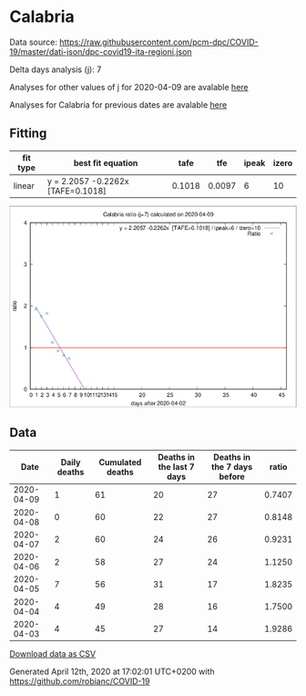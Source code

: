 # Calabria

Data source: https://raw.githubusercontent.com/pcm-dpc/COVID-19/master/dati-json/dpc-covid19-ita-regioni.json

Delta days analysis (j): 7

Analyses for other values of j for 2020-04-09 are avalable [here](../2020-04-09/README.md)

Analyses for Calabria for previous dates are avalable [here](../README.md)

## Fitting 
|fit type|best fit equation|tafe|tfe|ipeak|izero|
|-------|-----|--------|------|---|---|
|linear|y = 2.2057 -0.2262x  [TAFE=0.1018]|0.1018|0.0097|6|10|

![Plot](COVID-19_calabria_j7_2020-04-09.png)

## Data
|Date|Daily deaths|Cumulated deaths|Deaths in the last 7 days|Deaths in the 7 days before|ratio|
|----|----------|-----------|-------|--------------------|-----|
|2020-04-09|1|61|20|27|0.7407|
|2020-04-08|0|60|22|27|0.8148|
|2020-04-07|2|60|24|26|0.9231|
|2020-04-06|2|58|27|24|1.1250|
|2020-04-05|7|56|31|17|1.8235|
|2020-04-04|4|49|28|16|1.7500|
|2020-04-03|4|45|27|14|1.9286|

[Download data as CSV](COVID-19_calabria_j7_2020-04-09.csv)

Generated April 12th, 2020 at 17:02:01 UTC+0200 with https://github.com/robianc/COVID-19
